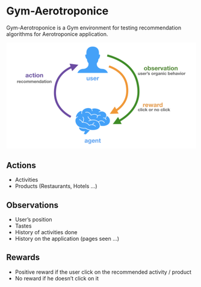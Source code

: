 # Gym-Aerotroponice

Gym-Aerotroponice is a Gym environment for testing recommendation algorithms for Aerotroponice application.

<img src="docs/images/rl_framework.png">

## Actions
- Activities
- Products (Restaurants, Hotels …)

## Observations
- User’s position
- Tastes
- History of activities done
- History on the application (pages seen …)


## Rewards
- Positive reward if the user click on the recommended activity / product
- No reward if he doesn’t click on it

